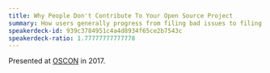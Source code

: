 ```yaml
---
title: Why People Don't Contribute To Your Open Source Project
summary: How users generally progress from filing bad issues to filing good issues to making simple contributions to making complex contributions to maintaining an open source project.
speakerdeck-id: 939c3784951c4a4d8934f65ce2b7543c
speakerdeck-ratio: 1.77777777777778
---
```

Presented at [OSCON](https://conferences.oreilly.com/oscon/oscon-tx) in 2017.
